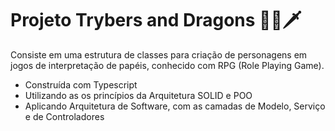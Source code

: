 # Projeto Trybers and Dragons 🐲🏹🗡

Consiste em uma estrutura de classes para criação de personagens em jogos de interpretação de papéis, conhecido com RPG (Role Playing Game).

* Construída com Typescript
* Utilizando as os princípios da Arquitetura SOLID e POO
* Aplicando Arquitetura de Software, com as camadas de Modelo, Serviço e de Controladores

